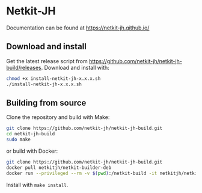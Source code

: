 # Netkit-JH
Documentation can be found at https://netkit-jh.github.io/

## Download and install
Get the latest release script from https://github.com/netkit-jh/netkit-jh-build/releases. Download and install with:
```bash
chmod +x install-netkit-jh-x.x.x.sh
./install-netkit-jh-x.x.x.sh
```

## Building from source
Clone the repository and build with Make:
```bash
git clone https://github.com/netkit-jh/netkit-jh-build.git
cd netkit-jh-build
sudo make
```
or build with Docker:
```bash
git clone https://github.com/netkit-jh/netkit-jh-build.git
docker pull netkitjh/netkit-builder-deb
docker run --privileged --rm -v $(pwd):/netkit-build -it netkitjh/netkit-builder-deb
```
Install with `make install`.
